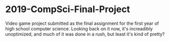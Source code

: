 # 2019-CompSci-Final-Project
Video game project submitted as the final assignment for the first year of high school computer science. Looking back on it now, it's increadibly unoptimized, and much of it was done in a rush, but least it's kind of pretty?
